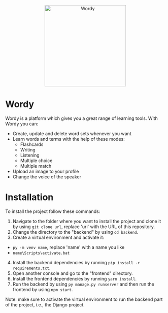 <p align="center">
  <img src="https://i.postimg.cc/02xBpZgF/logo.png" alt="Wordy" width="256" height="256">
</p>

# Wordy

Wordy is a platform which gives you a great range of learning tools. With Wordy you can:

- Create, update and delete word sets whenever you want
- Learn words and terms with the help of these modes:
  - Flashcards
  - Writing
  - Listening
  - Multiple choice
  - Multiple match
- Upload an image to your profile
- Change the voice of the speaker

# Installation

To install the project follow these commands:

1. Navigate to the folder where you want to install the project and clone it by using `git clone url`, replace 'url' with the URL of this repository.
2. Change the directory to the "backend" by using `cd backend`.
3. Create a virtual environment and activate it:

- `py -m venv name`, replace 'name' with a name you like
- `name\Scripts\activate.bat`

4. Install the backend dependencies by running `pip install -r requirements.txt`.
5. Open another console and go to the "frontend" directory.
6. Install the frontend dependencies by running `yarn install`.
7. Run the backend by using `py manage.py runserver` and then run the frontend by using `npm start`.

Note: make sure to activate the virtual environment to run the backend part of the project, i.e., the Django project.
